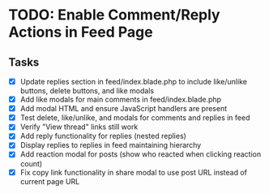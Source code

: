 # TODO: Enable Comment/Reply Actions in Feed Page

## Tasks

-   [x] Update replies section in feed/index.blade.php to include like/unlike buttons, delete buttons, and like modals
-   [x] Add like modals for main comments in feed/index.blade.php
-   [x] Add modal HTML and ensure JavaScript handlers are present
-   [x] Test delete, like/unlike, and modals for comments and replies in feed
-   [x] Verify "View thread" links still work
-   [x] Add reply functionality for replies (nested replies)
-   [x] Display replies to replies in feed maintaining hierarchy
-   [x] Add reaction modal for posts (show who reacted when clicking reaction count)
-   [x] Fix copy link functionality in share modal to use post URL instead of current page URL

